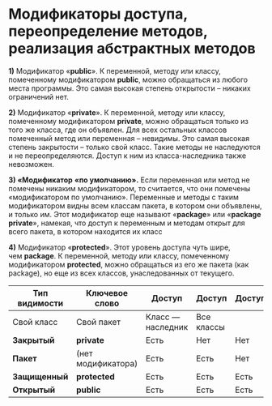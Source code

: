 # Модификаторы доступа, переопределение методов, реализация абстрактных методов

**1)** Модификатор «**public**».
К переменной, методу или классу, помеченному модификатором **public**, можно обращаться из любого места программы. Это самая высокая степень открытости – никаких ограничений нет.

**2)** Модификатор «**private**».
К переменной, методу или классу, помеченному модификатором **private**, можно обращаться только из того же класса, где он объявлен. Для всех остальных классов помеченный метод или переменная – невидимы. Это самая высокая степень закрытости – только свой класс. Такие методы не наследуются и не переопределяются. Доступ к ним из класса-наследника также невозможен.

**3) «Модификатор** **«по умолчанию».**
Если переменная или метод не помечены никаким модификатором, то считается, что они помечены «модификатором по умолчанию». Переменные и методы с таким модификатором видны всем классам пакета, в котором они объявлены, и только им. Этот модификатор еще называют «**package**» или «**package private**», намекая, что доступ к переменным и методам открыт для всего пакета, в котором находится их класс

**4)** Модификатор «**protected**».
Этот уровень доступа чуть шире, чем **package**. К переменной, методу или классу, помеченному модификатором **protected**, можно обращаться из его же пакета (как package), но еще из всех классов, унаследованных от текущего.

| Тип видимости  | Ключевое слово     | Доступ            | Доступ     | Доступ | Доступ |
| -------------- | ------------------ | ----------------- | ---------- | ------ | ------ |
| Свой класс     | Свой пакет         | Класс — наследник | Все классы |        |        |
| **Закрытый**   | **private**        | Есть              | Нет        | Нет    | Нет    |
| **Пакет**      | (нет модификатора) | Есть              | Есть       | Нет    | Нет    |
| **Защищенный** | **protected**      | Есть              | Есть       | Есть   | Нет    |
| **Открытый**   | **public**         | Есть              | Есть       | Есть   | Есть   |